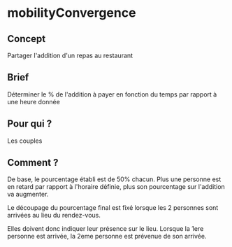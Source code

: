 # mobilityConvergence

## Concept
Partager l'addition d'un repas au restaurant

## Brief
Déterminer le % de l'addition à payer en fonction du temps par rapport à une heure donnée

## Pour qui ?
Les couples

## Comment ?
De base, le pourcentage établi est de 50% chacun. 
Plus une personne est en retard par rapport à l'horaire définie, plus son pourcentage sur l'addition va augmenter.

Le découpage du pourcentage final est fixé lorsque les 2 personnes sont arrivées au lieu du rendez-vous. 

Elles doivent donc indiquer leur présence sur le lieu.
Lorsque la 1ere personne est arrivée, la 2eme personne est prévenue de son arrivée.

